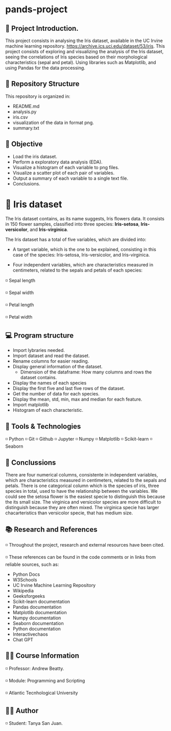 # pands-project


## 📜 Project Introduction.
This project consists in analysing the Iris dataset, available in the UC Irvine machine learning repository.
https://archive.ics.uci.edu/dataset/53/iris.
This project consists of exploring and visualizing the analysis of the Iris dataset, seeing the correlations of Iris species based on their morphological characteristics (sepal and petal). Using libraries such as Matplotlib, and using Pandas for the data processing.

## 📁 Repository Structure
This repository is organized in: 
- README.md 
- analysis.py
- iris.csv
- visualization of the data in format png.
- summary.txt 

## 🎯 Objective
- Load the iris dataset.
- Perform a exploratory data analysis (EDA).
- Visualize a histogram of each variable to png files.
- Visualize a scatter plot of each pair of variables.
- Output a summary of each variable to a single text file.
- Conclusions.


# 🌷 Iris dataset
The Iris dataset contains, as its name suggests, Iris flowers data. 
It consists in 150 flower samples, classified into three species: **Iris-setosa**, **Iris-versicolor**, and **Iris-virginica**.

The Iris dataset has a total of five variables, which are divided into:
- A target variable, which is the one to be explained, consisting in this case of the species: Iris-setosa, Iris-versicolor, and Iris-virginica.

- Four independent variables, which are characteristics measured in centimeters, related to the sepals and petals of each species:

◽ Sepal length

◽ Sepal width

◽ Petal length

◽ Petal width


## 💻 Program structure
- Import lybraries needed.
- Import dataset and read the dataset.
- Rename columns for easier reading.
- Display general information of the dataset. 
    -  Dimension of the dataframe: How many columns and rows the dataset contains.
- Display the names of each species 
- Display the first five and last five rows of the dataset. 
- Get the number of  data for each species.
- Display the mean, std, min, max and median for each feature.
- Import matplotlib
- Histogram of each characteristic.


## 🔧 Tools & Technologies
◽ Python ◽ Git ◽ Github ◽ Jupyter ◽ Numpy ◽ Matplotlib ◽ Scikit-learn ◽ Seaborn


## 💐 Conclussions 
There are four numerical columns, consistente in independent variables, which are characteristics measured in centimeters, related to the sepals and petals.
There is one categorical column which is the species of iris, three species in total, used to have the relationship between the variables.
We could see the setosa flower is the easiest specie to distinguish this because the its small size. 
The virginica and versicolor species are more difficult to distinguish because they are often mixed. 
The virginica specie has larger chacarteristics than versicolor specie, that has medium size. 

## 📚 Research and References
◽ Throughout the project, research and external resources have been cited.

◽ These references can be found in the code comments or in links from reliable sources, such as:

- Python Docs
- W3Schools
- UC Irvine Machine Learning Repository
- Wikipedia
- Geeksforgeeks 
- Scikit-learn documentation
- Pandas documentation
- Matplotlib documentation
- Numpy documentation
- Seaborn documentation 
- Python documentation
- Interactivechaos
- Chat GPT


## 👨‍🏫 Course Information
◽ Professor: Andrew Beatty.

◽ Module: Programming and Scripting

◽ Atlantic Tecnhological University


## 👨‍🎓 Author
◽ Student: Tanya San Juan.